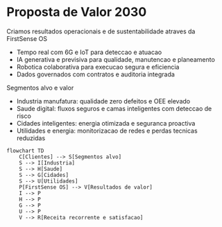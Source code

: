 # Proposta de Valor 2030

Criamos resultados operacionais e de sustentabilidade atraves da FirstSense OS
- Tempo real com 6G e IoT para deteccao e atuacao
- IA generativa e previsiva para qualidade, manutencao e planeamento
- Robotica colaborativa para execucao segura e eficiencia
- Dados governados com contratos e auditoria integrada

Segmentos alvo e valor
- Industria manufatura: qualidade zero defeitos e OEE elevado
- Saude digital: fluxos seguros e camas inteligentes com deteccao de risco
- Cidades inteligentes: energia otimizada e seguranca proactiva
- Utilidades e energia: monitorizacao de redes e perdas tecnicas reduzidas

```mermaid
flowchart TD
    C[Clientes] --> S[Segmentos alvo]
    S --> I[Industria]
    S --> H[Saude]
    S --> G[Cidades]
    S --> U[Utilidades]
    P[FirstSense OS] --> V[Resultados de valor]
    I --> P
    H --> P
    G --> P
    U --> P
    V --> R[Receita recorrente e satisfacao]
```

